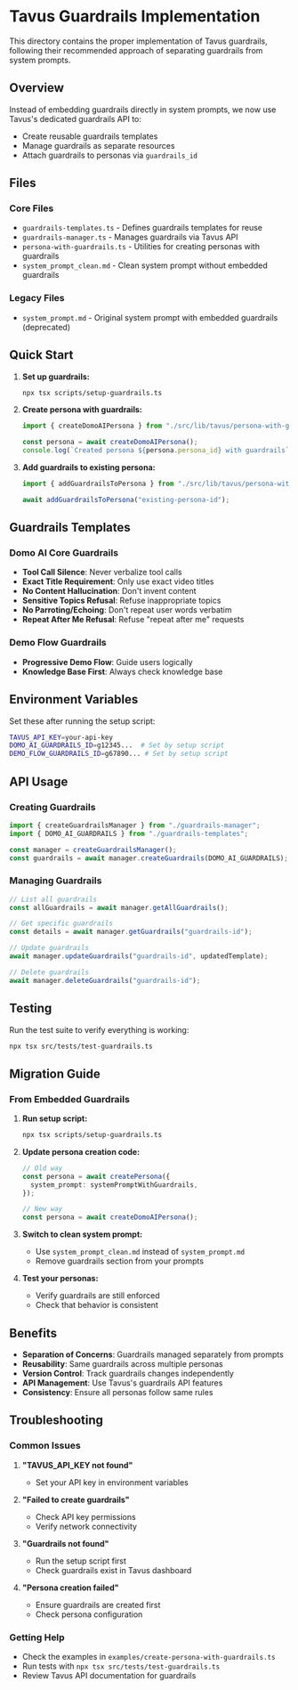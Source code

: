 # Tavus Guardrails Implementation

This directory contains the proper implementation of Tavus guardrails, following their recommended approach of separating guardrails from system prompts.

## Overview

Instead of embedding guardrails directly in system prompts, we now use Tavus's dedicated guardrails API to:

- Create reusable guardrails templates
- Manage guardrails as separate resources
- Attach guardrails to personas via `guardrails_id`

## Files

### Core Files

- `guardrails-templates.ts` - Defines guardrails templates for reuse
- `guardrails-manager.ts` - Manages guardrails via Tavus API
- `persona-with-guardrails.ts` - Utilities for creating personas with guardrails
- `system_prompt_clean.md` - Clean system prompt without embedded guardrails

### Legacy Files

- `system_prompt.md` - Original system prompt with embedded guardrails (deprecated)

## Quick Start

1. **Set up guardrails:**

   ```bash
   npx tsx scripts/setup-guardrails.ts
   ```

2. **Create persona with guardrails:**

   ```typescript
   import { createDomoAIPersona } from "./src/lib/tavus/persona-with-guardrails";

   const persona = await createDomoAIPersona();
   console.log(`Created persona ${persona.persona_id} with guardrails`);
   ```

3. **Add guardrails to existing persona:**

   ```typescript
   import { addGuardrailsToPersona } from "./src/lib/tavus/persona-with-guardrails";

   await addGuardrailsToPersona("existing-persona-id");
   ```

## Guardrails Templates

### Domo AI Core Guardrails

- **Tool Call Silence**: Never verbalize tool calls
- **Exact Title Requirement**: Only use exact video titles
- **No Content Hallucination**: Don't invent content
- **Sensitive Topics Refusal**: Refuse inappropriate topics
- **No Parroting/Echoing**: Don't repeat user words verbatim
- **Repeat After Me Refusal**: Refuse "repeat after me" requests

### Demo Flow Guardrails

- **Progressive Demo Flow**: Guide users logically
- **Knowledge Base First**: Always check knowledge base

## Environment Variables

Set these after running the setup script:

```bash
TAVUS_API_KEY=your-api-key
DOMO_AI_GUARDRAILS_ID=g12345...  # Set by setup script
DEMO_FLOW_GUARDRAILS_ID=g67890... # Set by setup script
```

## API Usage

### Creating Guardrails

```typescript
import { createGuardrailsManager } from "./guardrails-manager";
import { DOMO_AI_GUARDRAILS } from "./guardrails-templates";

const manager = createGuardrailsManager();
const guardrails = await manager.createGuardrails(DOMO_AI_GUARDRAILS);
```

### Managing Guardrails

```typescript
// List all guardrails
const allGuardrails = await manager.getAllGuardrails();

// Get specific guardrails
const details = await manager.getGuardrails("guardrails-id");

// Update guardrails
await manager.updateGuardrails("guardrails-id", updatedTemplate);

// Delete guardrails
await manager.deleteGuardrails("guardrails-id");
```

## Testing

Run the test suite to verify everything is working:

```bash
npx tsx src/tests/test-guardrails.ts
```

## Migration Guide

### From Embedded Guardrails

1. **Run setup script:**

   ```bash
   npx tsx scripts/setup-guardrails.ts
   ```

2. **Update persona creation code:**

   ```typescript
   // Old way
   const persona = await createPersona({
     system_prompt: systemPromptWithGuardrails,
   });

   // New way
   const persona = await createDomoAIPersona();
   ```

3. **Switch to clean system prompt:**

   - Use `system_prompt_clean.md` instead of `system_prompt.md`
   - Remove guardrails section from your prompts

4. **Test your personas:**
   - Verify guardrails are still enforced
   - Check that behavior is consistent

## Benefits

- **Separation of Concerns**: Guardrails managed separately from prompts
- **Reusability**: Same guardrails across multiple personas
- **Version Control**: Track guardrails changes independently
- **API Management**: Use Tavus's guardrails API features
- **Consistency**: Ensure all personas follow same rules

## Troubleshooting

### Common Issues

1. **"TAVUS_API_KEY not found"**

   - Set your API key in environment variables

2. **"Failed to create guardrails"**

   - Check API key permissions
   - Verify network connectivity

3. **"Guardrails not found"**

   - Run the setup script first
   - Check guardrails exist in Tavus dashboard

4. **"Persona creation failed"**
   - Ensure guardrails are created first
   - Check persona configuration

### Getting Help

- Check the examples in `examples/create-persona-with-guardrails.ts`
- Run tests with `npx tsx src/tests/test-guardrails.ts`
- Review Tavus API documentation for guardrails
